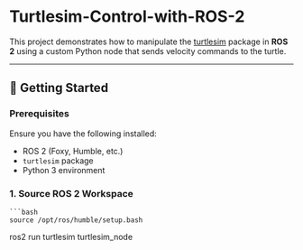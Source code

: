 # Turtlesim-Control-with-ROS-2
This project demonstrates how to manipulate the [turtlesim](https://github.com/ros/ros_tutorials/tree/ros2/turtlesim) package in **ROS 2** using a custom Python node that sends velocity commands to the turtle.


---

## 🚀 Getting Started

### Prerequisites

Ensure you have the following installed:

- ROS 2 (Foxy, Humble, etc.)
- `turtlesim` package
- Python 3 environment

### 1. Source ROS 2 Workspace
```
```bash
source /opt/ros/humble/setup.bash
```
ros2 run turtlesim turtlesim_node

